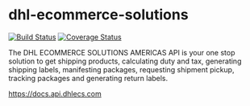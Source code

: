 # dhl-ecommerce-solutions

[![Build Status](https://travis-ci.org/mediocre/dhl-ecommerce-solutions.svg?branch=main)](https://travis-ci.org/mediocre/dhl-ecommerce-solutions)
[![Coverage Status](https://coveralls.io/repos/github/mediocre/dhl-ecommerce-solutions/badge.svg?branch=main)](https://coveralls.io/github/mediocre/dhl-ecommerce-solutions?branch=main)

The DHL ECOMMERCE SOLUTIONS AMERICAS API is your one stop solution to get shipping products, calculating duty and tax, generating shipping labels, manifesting packages, requesting shipment pickup, tracking packages and generating return labels.

https://docs.api.dhlecs.com
